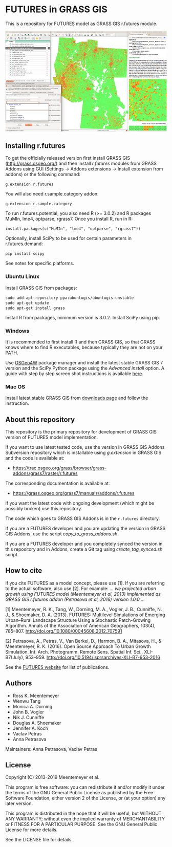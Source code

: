 # FUTURES in GRASS GIS

This is a repository for FUTURES model as GRASS GIS r.futures module.

![r.futures module, results and manual](readme_grass_r_futures.png)


## Installing r.futures

To get the officially released version
first install GRASS GIS (http://grass.osgeo.org/) and then install *r.futures* modules
from GRASS Addons using GUI (Settings -> Addons extensions -> Install extension from addons) or the following command:

    g.extension r.futures

You will also need r.sample.category addon:

    g.extension r.sample.category

To run r.futures.potential, you also need R (>= 3.0.2) and R packages MuMIn, lme4, optparse, rgrass7.
Once you install R, run in R:

    install.packages(c("MuMIn", "lme4", "optparse", "rgrass7"))

Optionally, install SciPy to be used for certain parameters in r.futures.demand:

    pip install scipy
 
See notes for specific platforms.

### Ubuntu Linux
Install GRASS GIS from packages:

    sudo add-apt-repository ppa:ubuntugis/ubuntugis-unstable
    sudo apt-get update
    sudo apt-get install grass

Install R from packages, minimum version is 3.0.2. Install SciPy using pip.

### Windows
It is recommended to first install R and then GRASS GIS, so that GRASS knows where to find R executables, because
typically they are not on your PATH.

Use [OSGeo4W](https://trac.osgeo.org/osgeo4w/) package manager and
install the latest stable GRASS GIS 7 version and the SciPy Python package using the *Advanced install* option.
A guide with step by step screen shot instructions is available [here](https://docs.google.com/presentation/d/1yEGpriBne7RvjB35HI6GecNwO1P1y2nRGqDThqoNnCE/present?usp=sharing).

### Mac OS
Install latest stable GRASS GIS from [downloads page](http://grassmac.wikidot.com/downloads)
and follow the instruction.

## About this repository

This repository is the primary repository for development of GRASS GIS
version of FUTURES model implementation.

If you want to use latest tested code, use the version in GRASS GIS Addons
Subversion repository which is installable using *g.extension* in GRASS GIS
and the code is available at:

 * https://trac.osgeo.org/grass/browser/grass-addons/grass7/raster/r.futures

The corresponding documentation is available at:

 * https://grass.osgeo.org/grass7/manuals/addons/r.futures

If you want the latest code with ongoing development (which might be possibly
broken) use this repository.

The code which goes to GRASS GIS Addons is in the `r.futures` directory.

If you are a FUTURES developer and you are updating the version in GRASS GIS
Addons, use the script *copy_to_grass_addons.sh*.

If you are a FUTURES developer and you completely synced the version in
this repository and in Addons, create a Git tag using *create_tag_synced.sh*
script.


## How to cite
If you cite FUTURES as a model concept, please use [1]. If you are referring to the actual software, also use [2].
For example: *... we projected urban growth using FUTURES model (Meentemeyer et al, 2013) implemented as GRASS GIS r.futures addon (Petrasova et al, 2016) version 1.0.0 ...*


[1] Meentemeyer, R. K., Tang, W., Dorning, M. A., Vogler, J. B., Cunniffe, N. J., & Shoemaker, D. A. (2013). FUTURES: Multilevel Simulations of Emerging Urban–Rural Landscape Structure Using a Stochastic Patch-Growing Algorithm. Annals of the Association of American Geographers, 103(4), 785–807. http://doi.org/10.1080/00045608.2012.707591

[2] Petrasova, A., Petras, V., Van Berkel, D., Harmon, B. A., Mitasova, H., & Meentemeyer, R. K. (2016). Open Source Approach To Urban Growth Simulation. Int. Arch. Photogramm. Remote Sens. Spatial Inf. Sci., XLI-B7(July), 953–959. http://doi.org/10.5194/isprsarchives-XLI-B7-953-2016

See the [FUTURES website](https://cnr.ncsu.edu/geospatial/research/landscape-forecasting/futures/) for list of publications.

## Authors

 * Ross K. Meentemeyer
 * Wenwu Tang
 * Monica A. Dorning
 * John B. Vogler
 * Nik J. Cunniffe
 * Douglas A. Shoemaker
 * Jennifer A. Koch
 * Vaclav Petras
 * Anna Petrasova
 
Maintainers: Anna Petrasova, Vaclav Petras


## License

Copyright (C) 2013-2019 Meentemeyer et al.

This program is free software: you can redistribute it and/or modify
it under the terms of the GNU General Public License as published by
the Free Software Foundation, either version 2 of the License, or
(at your option) any later version.

This program is distributed in the hope that it will be useful,
but WITHOUT ANY WARRANTY; without even the implied warranty of
MERCHANTABILITY or FITNESS FOR A PARTICULAR PURPOSE. See the
GNU General Public License for more details.

See the LICENSE file for details.

